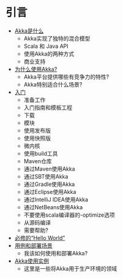 # 引言

* [Akka是什么](01_what_is_akka.md)
  * Akka实现了独特的混合模型
  * Scala 和 Java API
  * 使用Akka的两种方式
  * 商业支持
* [为什么使用Akka?](02_why_akka.md)
  * Akka平台提供哪些有竞争力的特性?
  * Akka特别适合什么场景?
* [入门](03_getting_started.md)
  * 准备工作
  * 入门指南和模板工程
  * 下载
  * 模块
  * 使用发布版
  * 使用快照版
  * 微内核
  * 使用build工具
  * Maven仓库
  * 通过Maven使用Akka
  * 通过SBT使用Akka
  * 通过Gradle使用Akka
  * 通过Eclipse使用Akka
  * 通过IntelliJ IDEA使用Akka
  * 通过NetBeans使用Akka
  * 不要使用scala编译器的-optimize选项
  * 从源码编译
  * 需要帮助?
* [必修的“Hello World”](04_the_obligatory_hello_world.md)
* [用例和部署场景](05_usecase_and_deployment_scenarios.md)
  * 我该如何使用和部署Akka?
* [Akka使用实例](06_examples_of_usecases_for_akka.md)
  * 这里是一些将Akka用于生产环境的领域

